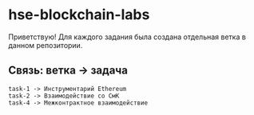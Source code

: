 # hse-blockchain-labs

Приветствую!
Для каждого задания была создана отдельная ветка в данном репозитории.

## Связь: ветка -> задача
```
task-1 -> Инструментарий Ethereum
task-2 -> Взаимодействие со СмК
task-4 -> Межконтрактное взаимодействие
```